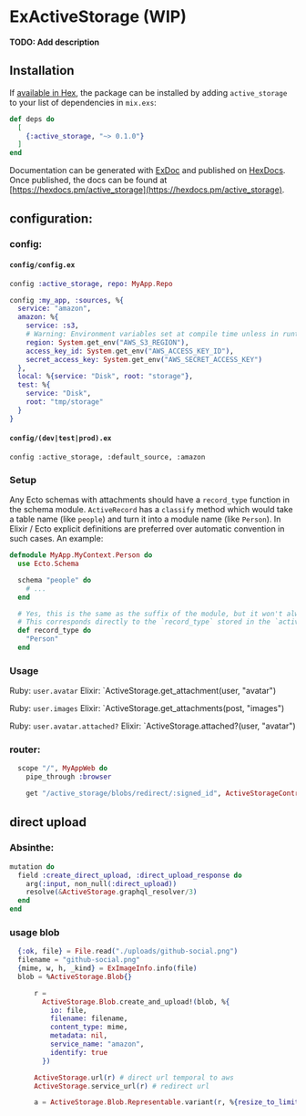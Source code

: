 # ExActiveStorage (WIP)

**TODO: Add description**

## Installation

If [available in Hex](https://hex.pm/docs/publish), the package can be installed
by adding `active_storage` to your list of dependencies in `mix.exs`:

```elixir
def deps do
  [
    {:active_storage, "~> 0.1.0"}
  ]
end
```

Documentation can be generated with [ExDoc](https://github.com/elixir-lang/ex_doc)
and published on [HexDocs](https://hexdocs.pm). Once published, the docs can
be found at [https://hexdocs.pm/active_storage](https://hexdocs.pm/active_storage).

## configuration:

### config:

#### `config/config.ex`

```elixir
config :active_storage, repo: MyApp.Repo

config :my_app, :sources, %{
  service: "amazon",
  amazon: %{
    service: :s3,
    # Warning: Environment variables set at compile time unless in runtime.exs
    region: System.get_env("AWS_S3_REGION"),
    access_key_id: System.get_env("AWS_ACCESS_KEY_ID"),
    secret_access_key: System.get_env("AWS_SECRET_ACCESS_KEY")
  },
  local: %{service: "Disk", root: "storage"},
  test: %{
    service: "Disk",
    root: "tmp/storage"
  }
}
```

#### `config/(dev|test|prod).ex`

```
config :active_storage, :default_source, :amazon
```

### Setup

Any Ecto schemas with attachments should have a `record_type` function in the schema module.  `ActiveRecord` has a `classify` method which would take a table name (like `people`) and turn it into a module name (like `Person`).  In Elixir / Ecto explicit definitions are preferred over automatic convention in such cases.  An example:

```elixir
defmodule MyApp.MyContext.Person do
  use Ecto.Schema

  schema "people" do
    # ...
  end

  # Yes, this is the same as the suffix of the module, but it won't always be so.
  # This corresponds directly to the `record_type` stored in the `active_storage_attachments` table.
  def record_type do
    "Person"
  end
```

### Usage

Ruby: `user.avatar`
Elixir: `ActiveStorage.get_attachment(user, "avatar")

Ruby: `user.images`
Elixir: `ActiveStorage.get_attachments(post, "images")

Ruby: `user.avatar.attached?`
Elixir: `ActiveStorage.attached?(user, "avatar")

### router:

```elixir
  scope "/", MyAppWeb do
    pipe_through :browser

    get "/active_storage/blobs/redirect/:signed_id", ActiveStorageController, :show
```

## direct upload

### Absinthe:

```elixir
mutation do
  field :create_direct_upload, :direct_upload_response do
    arg(:input, non_null(:direct_upload))
    resolve(&ActiveStorage.graphql_resolver/3)
  end
end
```

### usage blob

```elixir
  {:ok, file} = File.read("./uploads/github-social.png")
  filename = "github-social.png"
  {mime, w, h, _kind} = ExImageInfo.info(file)
  blob = %ActiveStorage.Blob{}

      r =
        ActiveStorage.Blob.create_and_upload!(blob, %{
          io: file,
          filename: filename,
          content_type: mime,
          metadata: nil,
          service_name: "amazon",
          identify: true
        })

      ActiveStorage.url(r) # direct url temporal to aws
      ActiveStorage.service_url(r) # redirect url

      a = ActiveStorage.Blob.Representable.variant(r, %{resize_to_limit: "100x100"}) |> ActiveStorage.Variant.processed()
```
